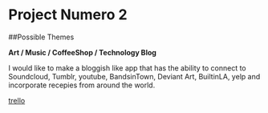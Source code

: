 # Project Numero 2

##Possible Themes

**Art / Music / CoffeeShop / Technology Blog**

  I would like to make a bloggish like app that has
  the ability to connect to Soundcloud, Tumblr,
  youtube,  BandsinTown, Deviant Art, BuiltinLA, yelp
  and incorporate recepies from around the world.


[trello](https://trello.com/b/X6sjAe5G/ruby-rails-project)
